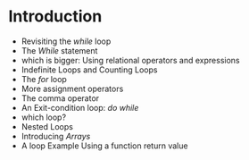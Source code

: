 # Introduction

- Revisiting the *while* loop
- The *While* statement
- which is bigger: Using relational operators and expressions
- Indefinite Loops and Counting Loops
- The *for* loop
- More assignment operators
- The comma operator
- An Exit-condition loop: *do while*
- which loop?
- Nested Loops
- Introducing *Arrays*
- A loop Example Using a function return value
